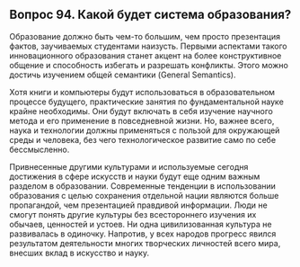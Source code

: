 ## Вопрос 94. Какой будет система образования?

Образование должно быть чем-то большим, чем просто презентация фактов, заучиваемых студентами наизусть. Первыми аспектами такого инновационного образования станет акцент на более конструктивное общение и способность избегать и разрешать конфликты. Этого можно достичь изучением общей семантики (General Semantics).

Хотя книги и компьютеры будут использоваться в образовательном процессе будущего, практические занятия по фундаментальной науке крайне необходимы. Они будут включать в себя изучение научного метода и его применение в повседневной жизни. Но, важнее всего, наука и технологии должны применяться с пользой для окружающей среды и человека, без чего технологическое развитие само по себе бессмысленно.

Привнесенные другими культурами и используемые сегодня достижения в сфере искусств и науки будут еще одним важным разделом в образовании. Современные тенденции в использовании образования с целью сохранения отдельной нации являются больше пропагандой, чем презентацией правдивой информации. Люди не смогут понять другие культуры без всестороннего изучения их обычаев, ценностей и устоев. Ни одна цивилизованная культура не развивалась в одиночку. Напротив, у всех народов прогресс явился результатом деятельности многих творческих личностей всего мира, внесших вклад в искусство и науку.